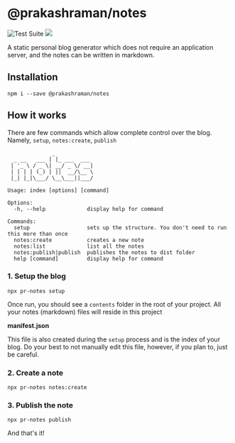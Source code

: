 # @prakashraman/notes

![Test Suite](https://github.com/prakashraman/notes/workflows/Test%20Suite/badge.svg?branch=main)
![](https://img.shields.io/github/package-json/v/prakashraman/notes)

A static personal blog generator which does not require an application server, and the notes can be written in markdown.

## Installation

```
npm i --save @prakashraman/notes
```

## How it works

There are few commands which allow complete control over the blog. Namely, `setup`, `notes:create`, `publish`

```
              _
  _ __   ___ | |_ ___  ___
 | '_ \ / _ \| __/ _ \/ __|
 | | | | (_) | ||  __/\__ \
 |_| |_|\___/ \__\___||___/

Usage: index [options] [command]

Options:
  -h, --help             display help for command

Commands:
  setup                  sets up the structure. You don't need to run this more than once
  notes:create           creates a new note
  notes:list             list all the notes
  notes:publish|publish  publishes the notes to dist folder
  help [command]         display help for command
```

### 1. Setup the blog

```
npx pr-notes setup
```

Once run, you should see a `contents` folder in the root of your project. All your notes (markdown) files will reside in this project

**manifest.json**

This file is also created during the `setup` process and is the index of your blog. Do your best to not manually edit this file, however, if you plan to, just be careful.

### 2. Create a note

```
npx pr-notes notes:create
```

### 3. Publish the note

```
npx pr-notes publish
```

And that's it!
